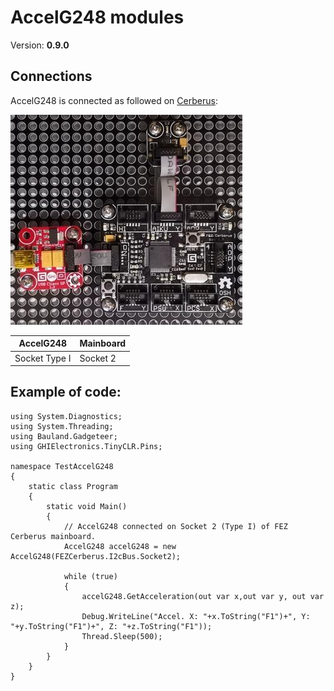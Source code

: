 # AccelG248 modules
Version: __0.9.0__

## Connections ##
AccelG248 is connected as followed on [Cerberus](http://docs.ghielectronics.com/hardware/legacy_products/gadgeteer/fez_cerberus.html):

![Schematic](Gadgeteer-AccelG248-Cerberus.jpg)

AccelG248    | Mainboard
------------- | ----------
Socket Type I | Socket 2

## Example of code:
```CSharp
using System.Diagnostics;
using System.Threading;
using Bauland.Gadgeteer;
using GHIElectronics.TinyCLR.Pins;

namespace TestAccelG248
{
    static class Program
    {
        static void Main()
        {
            // AccelG248 connected on Socket 2 (Type I) of FEZ Cerberus mainboard.
            AccelG248 accelG248 = new AccelG248(FEZCerberus.I2cBus.Socket2);

            while (true)
            {
                accelG248.GetAcceleration(out var x,out var y, out var z);
                Debug.WriteLine("Accel. X: "+x.ToString("F1")+", Y: "+y.ToString("F1")+", Z: "+z.ToString("F1"));
                Thread.Sleep(500);
            }
        }
    }
}

```

